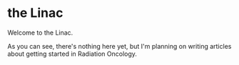 # the Linac

Welcome to the Linac.

As you can see, there's nothing here yet, but I'm planning on writing articles about getting started in Radiation Oncology.